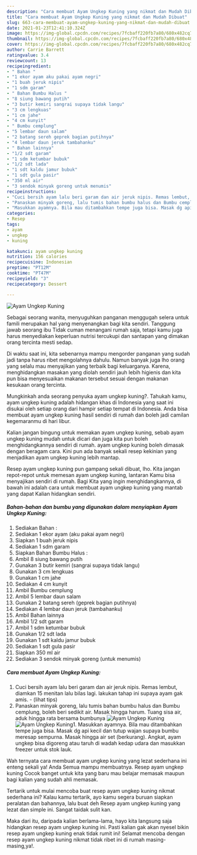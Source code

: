 ```yaml
---
description: "Cara membuat Ayam Ungkep Kuning yang nikmat dan Mudah Dibuat"
title: "Cara membuat Ayam Ungkep Kuning yang nikmat dan Mudah Dibuat"
slug: 663-cara-membuat-ayam-ungkep-kuning-yang-nikmat-dan-mudah-dibuat
date: 2021-01-23T12:41:10.324Z
image: https://img-global.cpcdn.com/recipes/7fcbaff220fb7a80/680x482cq70/ayam-ungkep-kuning-foto-resep-utama.jpg
thumbnail: https://img-global.cpcdn.com/recipes/7fcbaff220fb7a80/680x482cq70/ayam-ungkep-kuning-foto-resep-utama.jpg
cover: https://img-global.cpcdn.com/recipes/7fcbaff220fb7a80/680x482cq70/ayam-ungkep-kuning-foto-resep-utama.jpg
author: Carrie Barrett
ratingvalue: 3.4
reviewcount: 13
recipeingredient:
- " Bahan "
- "1 ekor ayam aku pakai ayam negri"
- "1 buah jeruk nipis"
- "1 sdm garam"
- " Bahan Bumbu Halus "
- "8 siung bawang putih"
- "3 butir kemiri sangrai supaya tidak langu"
- "3 cm lengkuas"
- "1 cm jahe"
- "4 cm kunyit"
- " Bumbu cemplung"
- "5 lembar daun salam"
- "2 batang sereh geprek bagian putihnya"
- "4 lembar daun jeruk tambahanku"
- " Bahan lainnya"
- "1/2 sdt garam"
- "1 sdm ketumbar bubuk"
- "1/2 sdt lada"
- "1 sdt kaldu jamur bubuk"
- "1 sdt gula pasir"
- "350 ml air"
- "3 sendok minyak goreng untuk menumis"
recipeinstructions:
- "Cuci bersih ayam lalu beri garam dan air jeruk nipis. Remas lembut, diamkan 15 menitan lalu bilas lagi. lakukan tahap ini supaya ayam gak amis.           (lihat tips)"
- "Panaskan minyak goreng, lalu tumis bahan bumbu halus dan Bumbu cemplung, boleh beri sedikit air. Masak hingga harum. Tuang sisa air, aduk hingga rata bersama bumbunya"
- "Masukkan ayamnya. Bila mau ditambahkan tempe juga bisa. Masak dg api kecil dan tutup wajan supaya bumbu meresap sempurna. Masak hingga air set (berkurang). Angkat, ayam ungkep bisa digoreng atau taruh di wadah kedap udara dan masukkan freezer untuk stok lauk."
categories:
- Resep
tags:
- ayam
- ungkep
- kuning

katakunci: ayam ungkep kuning 
nutrition: 156 calories
recipecuisine: Indonesian
preptime: "PT12M"
cooktime: "PT47M"
recipeyield: "3"
recipecategory: Dessert

---
```



![Ayam Ungkep Kuning](https://img-global.cpcdn.com/recipes/7fcbaff220fb7a80/680x482cq70/ayam-ungkep-kuning-foto-resep-utama.jpg)

Sebagai seorang wanita, menyuguhkan panganan menggugah selera untuk famili merupakan hal yang menyenangkan bagi kita sendiri. Tanggung jawab seorang ibu Tidak cuman menangani rumah saja, tetapi kamu juga harus menyediakan keperluan nutrisi tercukupi dan santapan yang dimakan orang tercinta mesti sedap.

Di waktu  saat ini, kita sebenarnya mampu mengorder panganan yang sudah jadi tanpa harus ribet mengolahnya dahulu. Namun banyak juga lho orang yang selalu mau menyajikan yang terbaik bagi keluarganya. Karena, menghidangkan masakan yang diolah sendiri jauh lebih higienis dan kita pun bisa menyesuaikan makanan tersebut sesuai dengan makanan kesukaan orang tercinta. 



Mungkinkah anda seorang penyuka ayam ungkep kuning?. Tahukah kamu, ayam ungkep kuning adalah hidangan khas di Indonesia yang saat ini disukai oleh setiap orang dari hampir setiap tempat di Indonesia. Anda bisa membuat ayam ungkep kuning hasil sendiri di rumah dan boleh jadi camilan kegemaranmu di hari libur.

Kalian jangan bingung untuk memakan ayam ungkep kuning, sebab ayam ungkep kuning mudah untuk dicari dan juga kita pun boleh menghidangkannya sendiri di rumah. ayam ungkep kuning boleh dimasak dengan beragam cara. Kini pun ada banyak sekali resep kekinian yang menjadikan ayam ungkep kuning lebih mantap.

Resep ayam ungkep kuning pun gampang sekali dibuat, lho. Kita jangan repot-repot untuk memesan ayam ungkep kuning, lantaran Kamu bisa menyajikan sendiri di rumah. Bagi Kita yang ingin menghidangkannya, di bawah ini adalah cara untuk membuat ayam ungkep kuning yang mantab yang dapat Kalian hidangkan sendiri.

<!--inarticleads1-->

##### Bahan-bahan dan bumbu yang digunakan dalam menyiapkan Ayam Ungkep Kuning:

1. Sediakan  Bahan :
1. Sediakan 1 ekor ayam (aku pakai ayam negri)
1. Siapkan 1 buah jeruk nipis
1. Sediakan 1 sdm garam
1. Siapkan  Bahan Bumbu Halus :
1. Ambil 8 siung bawang putih
1. Gunakan 3 butir kemiri (sangrai supaya tidak langu)
1. Gunakan 3 cm lengkuas
1. Gunakan 1 cm jahe
1. Sediakan 4 cm kunyit
1. Ambil  Bumbu cemplung
1. Ambil 5 lembar daun salam
1. Gunakan 2 batang sereh (geprek bagian putihnya)
1. Sediakan 4 lembar daun jeruk (tambahanku)
1. Ambil  Bahan lainnya
1. Ambil 1/2 sdt garam
1. Ambil 1 sdm ketumbar bubuk
1. Gunakan 1/2 sdt lada
1. Gunakan 1 sdt kaldu jamur bubuk
1. Sediakan 1 sdt gula pasir
1. Siapkan 350 ml air
1. Sediakan 3 sendok minyak goreng (untuk menumis)




<!--inarticleads2-->

##### Cara membuat Ayam Ungkep Kuning:

1. Cuci bersih ayam lalu beri garam dan air jeruk nipis. Remas lembut, diamkan 15 menitan lalu bilas lagi. lakukan tahap ini supaya ayam gak amis. -           (lihat tips)
1. Panaskan minyak goreng, lalu tumis bahan bumbu halus dan Bumbu cemplung, boleh beri sedikit air. Masak hingga harum. Tuang sisa air, aduk hingga rata bersama bumbunya
<img src="//assets-global.cpcdn.com/assets/icons/button_play-2c75c40dde080a61004c1f40b05d8f140eaff45d7e9e6481dc71c63d2e7c4909.png" alt="Ayam Ungkep Kuning"><img src="//assets-global.cpcdn.com/assets/icons/button_play-2c75c40dde080a61004c1f40b05d8f140eaff45d7e9e6481dc71c63d2e7c4909.png" alt="Ayam Ungkep Kuning">1. Masukkan ayamnya. Bila mau ditambahkan tempe juga bisa. Masak dg api kecil dan tutup wajan supaya bumbu meresap sempurna. Masak hingga air set (berkurang). Angkat, ayam ungkep bisa digoreng atau taruh di wadah kedap udara dan masukkan freezer untuk stok lauk.




Wah ternyata cara membuat ayam ungkep kuning yang lezat sederhana ini enteng sekali ya! Anda Semua mampu membuatnya. Resep ayam ungkep kuning Cocok banget untuk kita yang baru mau belajar memasak maupun bagi kalian yang sudah ahli memasak.

Tertarik untuk mulai mencoba buat resep ayam ungkep kuning nikmat sederhana ini? Kalau kamu tertarik, ayo kamu segera buruan siapkan peralatan dan bahannya, lalu buat deh Resep ayam ungkep kuning yang lezat dan simple ini. Sangat taidak sulit kan. 

Maka dari itu, daripada kalian berlama-lama, hayo kita langsung saja hidangkan resep ayam ungkep kuning ini. Pasti kalian gak akan nyesel bikin resep ayam ungkep kuning enak tidak rumit ini! Selamat mencoba dengan resep ayam ungkep kuning nikmat tidak ribet ini di rumah masing-masing,ya!.

